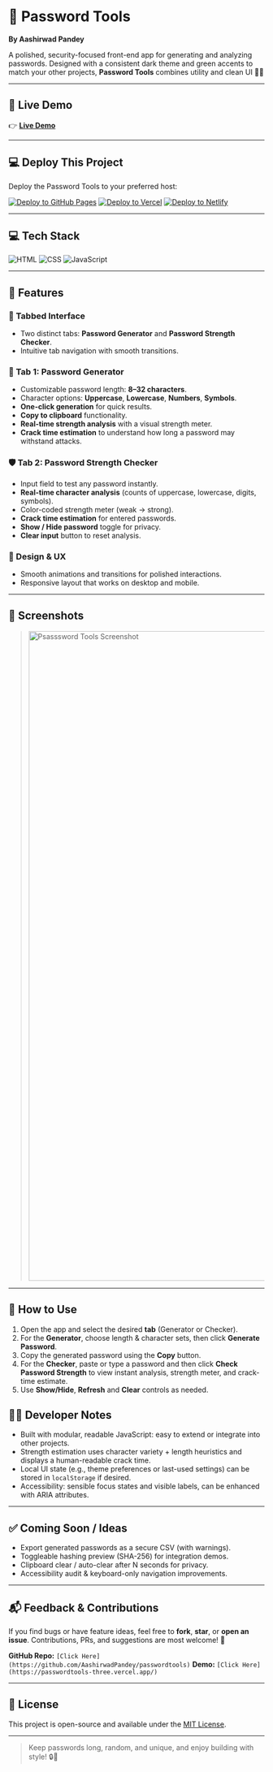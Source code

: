 # 🔐 Password Tools

**By Aashirwad Pandey**

A polished, security-focused front-end app for generating and analyzing passwords. Designed with a consistent dark theme and green accents to match your other projects, **Password Tools** combines utility and clean UI 🔎💚

---

## 🔗 Live Demo

👉 [**Live Demo**](https://passwordtools-three.vercel.app/)

---

## 💻 Deploy This Project

Deploy the Password Tools to your preferred host:

[![Deploy to GitHub Pages](https://img.shields.io/badge/Deploy-GitHub_Pages-222?style=for-the-badge\&logo=github\&logoColor=white)](https://docs.github.com/en/pages)
[![Deploy to Vercel](https://vercel.com/button)](https://vercel.com/import/project)
[![Deploy to Netlify](https://www.netlify.com/img/deploy/button.svg)](https://app.netlify.com/start)

---

## 💻 Tech Stack

![HTML](https://img.shields.io/badge/HTML5-E34F26?style=for-the-badge\&logo=html5\&logoColor=white)
![CSS](https://img.shields.io/badge/CSS3-1572B6?style=for-the-badge\&logo=css3\&logoColor=white)
![JavaScript](https://img.shields.io/badge/JavaScript-F7DF1E?style=for-the-badge\&logo=javascript\&logoColor=black)

---

## 🧰 Features

### 🧩 Tabbed Interface

* Two distinct tabs: **Password Generator** and **Password Strength Checker**.
* Intuitive tab navigation with smooth transitions.

### 🔑 Tab 1: Password Generator

* Customizable password length: **8–32 characters**.
* Character options: **Uppercase**, **Lowercase**, **Numbers**, **Symbols**.
* **One-click generation** for quick results.
* **Copy to clipboard** functionality.
* **Real-time strength analysis** with a visual strength meter.
* **Crack time estimation** to understand how long a password may withstand attacks.

### 🛡️ Tab 2: Password Strength Checker

* Input field to test any password instantly.
* **Real-time character analysis** (counts of uppercase, lowercase, digits, symbols).
* Color-coded strength meter (weak → strong).
* **Crack time estimation** for entered passwords.
* **Show / Hide password** toggle for privacy.
* **Clear input** button to reset analysis.

### 🎨 Design & UX

* Smooth animations and transitions for polished interactions.
* Responsive layout that works on desktop and mobile.

---

## 📸 Screenshots

> <img width="1280" height="1280" alt="Psasssword Tools Screenshot" src="https://github.com/user-attachments/assets/50d10fe4-8a7c-43b2-a917-d1838ad3f6fd" />

---

## 🚀 How to Use

1. Open the app and select the desired **tab** (Generator or Checker).
2. For the **Generator**, choose length & character sets, then click **Generate  Password**.
3. Copy the generated password using the **Copy** button.
4. For the **Checker**, paste or type a password and then click **Check Password Strength** to view instant analysis, strength meter, and crack-time estimate.
5. Use **Show/Hide**, **Refresh** and **Clear** controls as needed.

## 🧑‍💻 Developer Notes

* Built with modular, readable JavaScript: easy to extend or integrate into other projects.
* Strength estimation uses character variety + length heuristics and displays a human-readable crack time.
* Local UI state (e.g., theme preferences or last-used settings) can be stored in `localStorage` if desired.
* Accessibility: sensible focus states and visible labels, can be enhanced with ARIA attributes.

---

## ✅ Coming Soon / Ideas

* Export generated passwords as a secure CSV (with warnings).
* Toggleable hashing preview (SHA-256) for integration demos.
* Clipboard clear / auto-clear after N seconds for privacy.
* Accessibility audit & keyboard-only navigation improvements.

---

## 📬 Feedback & Contributions

If you find bugs or have feature ideas, feel free to **fork**, **star**, or **open an issue**. Contributions, PRs, and suggestions are most welcome! 🤝

**GitHub Repo:** `[Click Here](https://github.com/AashirwadPandey/passwordtools)`
**Demo:** `[Click Here](https://passwordtools-three.vercel.app/)`

---

## 📄 License

This project is open-source and available under the [MIT License](LICENSE).

---

> Keep passwords long, random, and unique, and enjoy building with style! 🔒💚
